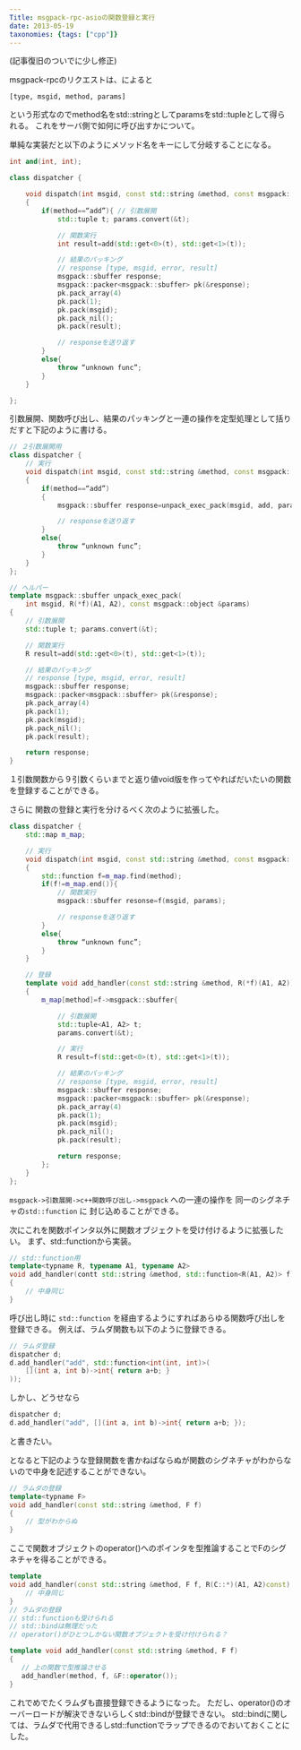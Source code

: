 ```yaml
---
Title: msgpack-rpc-asioの関数登録と実行
date: 2013-05-19
taxonomies: {tags: ["cpp"]}
---
```


(記事復旧のついでに少し修正)

msgpack-rpcのリクエストは、によると

 `[type, msgid, method, params]`

という形式なのでmethod名をstd::stringとしてparamsをstd::tupleとして得られる。 
これをサーバ側で如何に呼び出すかについて。

単純な実装だと以下のようにメソッド名をキーにして分岐することになる。

```c++
int and(int, int);

class dispatcher {

    void dispatch(int msgid, const std::string &method, const msgpack::object &params)
    {
        if(method==“add”){ // 引数展開
            std::tuple t; params.convert(&t);

            // 関数実行
            int result=add(std::get<0>(t), std::get<1>(t));

            // 結果のパッキング
            // response [type, msgid, error, result]
            msgpack::sbuffer response;
            msgpack::packer<msgpack::sbuffer> pk(&response);
            pk.pack_array(4)
            pk.pack(1);
            pk.pack(msgid);
            pk.pack_nil();
            pk.pack(result);

            // responseを送り返す
        }
        else{
            throw “unknown func”;
        }
    }

};
```

引数展開、関数呼び出し、結果のパッキングと一連の操作を定型処理として括りだすと下記のように書ける。

```c++
// ２引数展開用
class dispatcher {
    // 実行
    void dispatch(int msgid, const std::string &method, const msgpack::object &params)
    {
        if(method==“add”)
        {
            msgpack::sbuffer response=unpack_exec_pack(msgid, add, params);

            // responseを送り返す
        }
        else{
            throw “unknown func”;
        }
    }
};

// ヘルパー
template msgpack::sbuffer unpack_exec_pack(
    int msgid, R(*f)(A1, A2), const msgpack::object &params)
{
    // 引数展開
    std::tuple t; params.convert(&t);

    // 関数実行
    R result=add(std::get<0>(t), std::get<1>(t));

    // 結果のパッキング
    // response [type, msgid, error, result]
    msgpack::sbuffer response;
    msgpack::packer<msgpack::sbuffer> pk(&response);
    pk.pack_array(4)
    pk.pack(1);
    pk.pack(msgid);
    pk.pack_nil();
    pk.pack(result);

    return response;
}
```

１引数関数から９引数くらいまでと返り値void版を作ってやればだいたいの関数を登録することができる。

さらに 関数の登録と実行を分けるべく次のように拡張した。

```c++
class dispatcher {
    std::map m_map;

    // 実行
    void dispatch(int msgid, const std::string &method, const msgpack::object &params)
    {
        std::function f=m_map.find(method);
        if(f!=m_map.end()){
            // 関数実行
            msgpack::sbuffer resonse=f(msgid, params);

            // responseを送り返す
        }
        else{
            throw “unknown func”;
        }
    }

    // 登録
    template void add_handler(const std::string &method, R(*f)(A1, A2))
    {
        m_map[method]=f->msgpack::sbuffer{

            // 引数展開
            std::tuple<A1, A2> t;
            params.convert(&t);

            // 実行
            R result=f(std::get<0>(t), std::get<1>(t));

            // 結果のパッキング
            // response [type, msgid, error, result]
            msgpack::sbuffer response;
            msgpack::packer<msgpack::sbuffer> pk(&response);
            pk.pack_array(4)
            pk.pack(1);
            pk.pack(msgid);
            pk.pack_nil();
            pk.pack(result);

            return response;
        };
    }
};
```

`msgpack->引数展開->c++関数呼び出し->msgpack` への一連の操作を 同一のシグネチャの`std::function` に 封じ込めることができる。

次にこれを関数ポインタ以外に関数オブジェクトを受け付けるように拡張したい。 まず、std::functionから実装。

```c++
// std::function用
template<typname R, typename A1, typename A2>
void add_handler(contt std::string &method, std::function<R(A1, A2)> f)
{
    // 中身同じ
}
```

呼び出し時に `std::function` を経由するようにすればあらゆる関数呼び出しを登録できる。 例えば、ラムダ関数も以下のように登録できる。

```c++
// ラムダ登録
dispatcher d;
d.add_handler("add", std::function<int(int, int)>(
    [](int a, int b)->int{ return a+b; }
));
```

しかし、どうせなら

```c++
dispatcher d;
d.add_handler("add", [](int a, int b)->int{ return a+b; });
```

と書きたい。

となると下記のような登録関数を書かねばならぬが関数のシグネチャがわからないので中身を記述することができない。

```c++
// ラムダの登録
template<typname F>
void add_handler(const std::string &method, F f)
{
    // 型がわからぬ
}
```

 ここで関数オブジェクトのoperator()へのポインタを型推論することでFのシグネチャを得ることができる。

 ```c++
 template
 void add_handler(const std::string &method, F f, R(C::*)(A1, A2)const) {
     // 中身同じ
 }
// ラムダの登録
// std::functionも受けられる
// std::bindは無理だった
// operator()がひとつしかない関数オブジェクトを受け付けられる？

template void add_handler(const std::string &method, F f)
{
    // 上の関数で型推論させる
    add_handler(method, f, &F::operator());
}
```

これでめでたくラムダも直接登録できるようになった。
ただし、operator()のオーバーロードが解決できないらしくstd::bindが登録できない。 std::bindに関しては、ラムダで代用できるしstd::functionでラップできるのでおいておくことにした。
